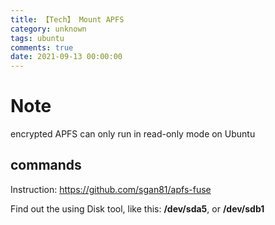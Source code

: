 ```yaml
---
title: 【Tech】 Mount APFS
category: unknown
tags: ubuntu
comments: true
date: 2021-09-13 00:00:00
---
```



# Note

encrypted APFS can only run in read-only mode on Ubuntu 

## commands

Instruction: https://github.com/sgan81/apfs-fuse

Find out the <device> using Disk tool, like this: __/dev/sda5__, or __/dev/sdb1__
